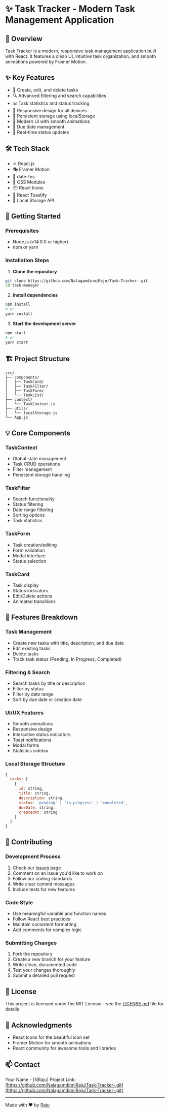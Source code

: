 
# ✨ Task Tracker - Modern Task Management Application

## 🚀 Overview
Task Tracker is a modern, responsive task management application built with React. It features a clean UI, intuitive task organization, and smooth animations powered by Framer Motion.

## ✨ Key Features
- 📝 Create, edit, and delete tasks
- 🔍 Advanced filtering and search capabilities
- 📊 Task statistics and status tracking
- 📱 Responsive design for all devices
- 💾 Persistent storage using localStorage
- 🎨 Modern UI with smooth animations
- 📅 Due date management
- 🔄 Real-time status updates

## 🛠️ Tech Stack
- ⚛️ React.js
- 🎭 Framer Motion
- 📅 date-fns
- 🎨 CSS Modules
- 📦 React Icons
- 🔔 React Toastify
- 💾 Local Storage API

## 🚀 Getting Started

### Prerequisites
- Node.js (v14.0.0 or higher)
- npm or yarn

### Installation Steps

1. **Clone the repository**
```bash
git clone https://github.com/NalagamdinniRaju/Task-Tracker-.git
cd task-manager
```

2. **Install dependencies**
```bash
npm install
# or
yarn install
```

3. **Start the development server**
```bash
npm start
# or
yarn start
```

## 🏗️ Project Structure
```
src/
├── components/
│   ├── TaskCard/
│   ├── TaskFilter/
│   ├── TaskForm/
│   └── TaskList/
├── context/
│   └── TaskContext.js
├── utils/
│   └── localStorage.js
└── App.js
```

## 💡 Core Components

### TaskContext
- Global state management
- Task CRUD operations
- Filter management
- Persistent storage handling

### TaskFilter
- Search functionality
- Status filtering
- Date range filtering
- Sorting options
- Task statistics

### TaskForm
- Task creation/editing
- Form validation
- Modal interface
- Status selection

### TaskCard
- Task display
- Status indicators
- Edit/Delete actions
- Animated transitions

## 🎨 Features Breakdown

### Task Management
- Create new tasks with title, description, and due date
- Edit existing tasks
- Delete tasks
- Track task status (Pending, In Progress, Completed)

### Filtering & Search
- Search tasks by title or description
- Filter by status
- Filter by date range
- Sort by due date or creation date

### UI/UX Features
- Smooth animations
- Responsive design
- Interactive status indicators
- Toast notifications
- Modal forms
- Statistics sidebar


### Local Storage Structure
```javascript
{
  tasks: [
    {
      id: string,
      title: string,
      description: string,
      status: 'pending' | 'in-progress' | 'completed',
      dueDate: string,
      createdAt: string
    }
  ]
}
```

## 🤝 Contributing

### Development Process
1. Check our [Issues](https://github.com/yourusername/task-master/issues) page
2. Comment on an issue you'd like to work on
3. Follow our coding standards
4. Write clear commit messages
5. Include tests for new features

### Code Style
- Use meaningful variable and function names
- Follow React best practices
- Maintain consistent formatting
- Add comments for complex logic

### Submitting Changes
1. Fork the repository
2. Create a new branch for your feature
3. Write clean, documented code
4. Test your changes thoroughly
5. Submit a detailed pull request

## 📝 License
This project is licensed under the MIT License - see the [LICENSE.md](LICENSE.md) file for details

## 👏 Acknowledgments
- React Icons for the beautiful icon set
- Framer Motion for smooth animations
- React community for awesome tools and libraries

## 📫 Contact
Your Name - [NRaju]
Project Link: [https://github.com/NalagamdinniRaju/Task-Tracker-.git](https://github.com/NalagamdinniRaju/Task-Tracker-.git)

---
Made with ❤️ by [Raju](https://github.com/yourusername)

